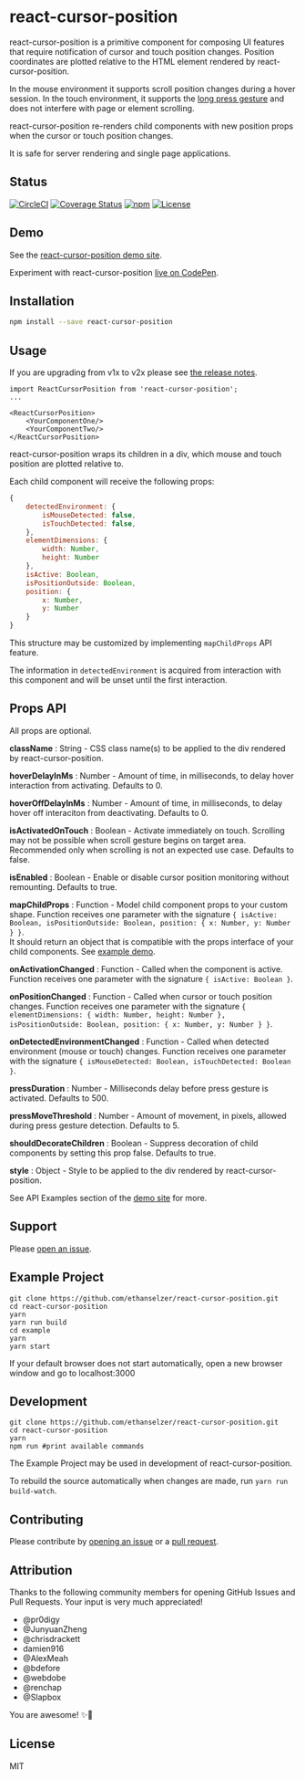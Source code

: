 # react-cursor-position
react-cursor-position is a primitive component for composing UI features that require notification of cursor and touch position changes. Position coordinates are plotted relative to the HTML element rendered by react-cursor-position.

In the mouse environment it supports scroll position changes during a hover session. In the touch environment, it supports the [long press gesture](https://material.io/guidelines/patterns/gestures.html) and does not interfere with page or element scrolling.

react-cursor-position re-renders child components with new position props when the cursor or touch position changes.

It is safe for server rendering and single page applications.

## Status

[![CircleCI](https://img.shields.io/circleci/project/github/ethanselzer/react-cursor-position.svg)](https://circleci.com/gh/ethanselzer/react-cursor-position)
[![Coverage Status](https://coveralls.io/repos/github/ethanselzer/react-cursor-position/badge.svg?branch=master)](https://coveralls.io/github/ethanselzer/react-cursor-position?branch=master)
[![npm](https://img.shields.io/npm/v/react-cursor-position.svg)](https://www.npmjs.com/package/react-cursor-position)
[![License](https://img.shields.io/badge/license-MIT-blue.svg)](https://opensource.org/licenses/MIT)

## Demo

See the [react-cursor-position demo site](https://ethanselzer.github.io/react-cursor-position).

Experiment with react-cursor-position [live on CodePen](http://codepen.io/ethanselzer/pen/ryayLK).

## Installation

```sh
npm install --save react-cursor-position
```

## Usage

If you are upgrading from v1x to v2x please see [the release notes](https://github.com/ethanselzer/react-cursor-position/releases/tag/v2.0.0).

```JSX
import ReactCursorPosition from 'react-cursor-position';
...

<ReactCursorPosition>
    <YourComponentOne/>
    <YourComponentTwo/>
</ReactCursorPosition>
```

react-cursor-position wraps its children in a div, which mouse and touch position
are plotted relative to.

Each child component will receive the following props:

```JavaScript
{
    detectedEnvironment: {
        isMouseDetected: false,
        isTouchDetected: false,
    },
    elementDimensions: {
        width: Number,
        height: Number
    },
    isActive: Boolean,
    isPositionOutside: Boolean,
    position: {
        x: Number,
        y: Number
    }
}
```
This structure may be customized by implementing `mapChildProps` API feature.

The information in `detectedEnvironment` is acquired from interaction with this component and will be unset until the first interaction.

## Props API

All props are optional.

**className** : String - CSS class name(s) to be applied to the div rendered by react-cursor-position.

**hoverDelayInMs** : Number - Amount of time, in milliseconds, to delay hover interaction from activating. Defaults to 0.

**hoverOffDelayInMs** : Number - Amount of time, in milliseconds, to delay hover off interaciton from deactivating. Defaults to 0.

**isActivatedOnTouch** : Boolean - Activate immediately on touch. Scrolling may not be possible when scroll
gesture begins on target area. Recommended only when scrolling is not an expected use case. Defaults to false.

**isEnabled** : Boolean - Enable or disable cursor position monitoring without remounting. Defaults to true.

**mapChildProps** : Function - Model child component props to your custom shape.
Function receives one parameter with the signature
`{ isActive: Boolean, isPositionOutside: Boolean, position: { x: Number, y: Number } }`.  
It should return an object that is compatible with the props interface of your child components.
See [example demo](https://ethanselzer.github.io/react-cursor-position/#/map-child-props).

**onActivationChanged** : Function - Called when the component is active.
Function receives one parameter with the signature `{ isActive: Boolean }`.

**onPositionChanged** : Function - Called when cursor or touch position changes.
Function receives one parameter with the signature `{ elementDimensions: { width: Number, height: Number }, isPositionOutside: Boolean, position: { x: Number, y: Number } }`.

**onDetectedEnvironmentChanged** : Function - Called when detected environment (mouse or touch) changes.
Function receives one parameter with the signature `{ isMouseDetected: Boolean, isTouchDetected: Boolean }`.

**pressDuration** : Number - Milliseconds delay before press gesture is activated. Defaults to 500.

**pressMoveThreshold** : Number - Amount of movement, in pixels, allowed during press gesture detection. Defaults to 5.

**shouldDecorateChildren** : Boolean - Suppress decoration of child components by
setting this prop false. Defaults to true.

**style** : Object - Style to be applied to the div rendered by react-cursor-position.

See API Examples section of the [demo site](https://ethanselzer.github.io/react-cursor-position/#/) for more.

## Support

Please [open an issue](https://github.com/ethanselzer/react-cursor-position/issues).

## Example Project

```ssh
git clone https://github.com/ethanselzer/react-cursor-position.git
cd react-cursor-position
yarn
yarn run build
cd example
yarn
yarn start
```

If your default browser does not start automatically, open a new browser window and go to localhost:3000

## Development

```ssh
git clone https://github.com/ethanselzer/react-cursor-position.git
cd react-cursor-position
yarn
npm run #print available commands
```
The Example Project may be used in development of react-cursor-position. 

To rebuild the source automatically when changes are made, run `yarn run build-watch`.

## Contributing

Please contribute by [opening an issue](https://github.com/ethanselzer/react-cursor-position/issues)
or a [pull request](https://github.com/ethanselzer/react-cursor-position/compare/).

## Attribution

Thanks to the following community members for opening GitHub Issues and Pull Requests. Your input is very much appreciated!
* @pr0digy
* @JunyuanZheng
* @chrisdrackett
* damien916  
* @AlexMeah
* @bdefore  
* @webdobe  
* @renchap  
* @Slapbox  

You are awesome! ✨💫

## License

MIT
